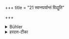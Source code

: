 +++
title = "21 स्वप्नपर्यान्तं विद्युति"

+++

<details><summary>Bühler</summary>

21. If lightning is seen (in the evening, he shall not study during that night), until he has slept.
</details>

<details><summary>हरदत्त-टीका</summary>

## सूत्रम्
स्वप्नपर्यान्तं विद्युति ॥ २१ ॥  
### टिप्पनी
अन्त्यो दीर्घ उपान्त्यो ह्रस्वः । विपर्यासश्छान्दसोऽपपाठो वा । सन्धौ विद्युति सत्यां स्वप्नपर्यन्तां रात्रिमनध्यायः न सर्वाम् । स्वप्नपर्यन्ता रात्रिः प्रहरावशिष्टा ॥ २१ ॥
</details>
